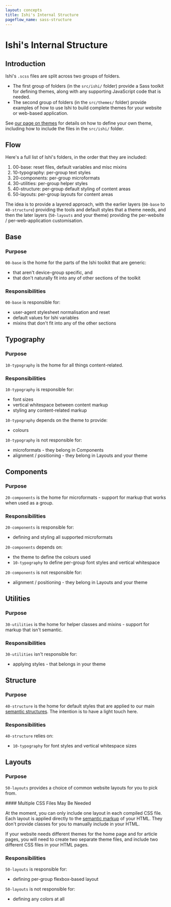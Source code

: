 ```yaml
---
layout: concepts
title: Ishi's Internal Structure
pageflow_name: sass-structure
---
```


# Ishi's Internal Structure

## Introduction

Ishi's `.scss` files are split across two groups of folders.

* The first group of folders (in the `src/ishi/` folder) provide a Sass toolkit for defining themes, along with any supporting JavaScript code that is needed.
* The second group of folders (in the `src/themes/` folder) provide examples of how to use Ishi to build complete themes for your website or web-based application.

See [our page on themes](themes.html) for details on how to define your own theme, including how to include the files in the `src/ishi/` folder.

## Flow

Here's a full list of Ishi's folders, in the order that they are included:

1. 00-base: reset files, default variables and misc mixins
1. 10-typography: per-group text styles
1. 20-components: per-group microformats
1. 30-utilities: per-group helper styles
1. 40-structure: per-group default styling of content areas
1. 50-layouts: per-group layouts for content areas

The idea is to provide a layered approach, with the earlier layers (`00-base` to `40-structure`) providing the tools and default styles that a theme needs, and then the later layers (`50-layouts` and your theme) providing the per-website / per-web-application customisation.

## Base

### Purpose

`00-base` is the home for the parts of the Ishi toolkit that are generic:

* that aren't device-group specific, and
* that don't naturally fit into any of other sections of the toolkit

### Responsibilities

`00-base` is responsible for:

* user-agent stylesheet normalisation and reset
* default values for Ishi variables
* mixins that don't fit into any of the other sections

## Typography

### Purpose

`10-typography` is the home for all things content-related.

### Responsibilities

`10-typography` is responsible for:

* font sizes
* vertical whitespace between content markup
* styling any content-related markup

`10-typography` depends on the theme to provide:

* colours

`10-typography` is not responsible for:

* microformats - they belong in Components
* alignment / positioning - they belong in Layouts and your theme

## Components

### Purpose

`20-components` is the home for microformats - support for markup that works when used as a group.

### Responsibilities

`20-components` is responsible for:

* defining and styling all supported microformats

`20-components` depends on:

* the theme to define the colours used
* `10-typography` to define per-group font styles and vertical whitespace

`20-components` is not responsible for:

* alignment / positioning - they belong in Layouts and your theme

## Utilities

### Purpose

`30-utilities` is the home for helper classes and mixins - support for markup that isn't semantic.

### Responsibilities

`30-utilities` isn't responsible for:

* applying styles - that belongs in your theme

## Structure

### Purpose

`40-structure` is the home for default styles that are applied to our main [semantic structures](structure.html). The intention is to have a light touch here.

### Responsibilities

`40-structure` relies on:

* `10-typography` for font styles and vertical whitespace sizes

## Layouts

### Purpose

`50-layouts` provides a choice of common website layouts for you to pick from.

<div class="callout warning" markdown="1">
#### Multiple CSS Files May Be Needed

At the moment, you can only include one layout in each compiled CSS file. Each layout is applied directly to the [semantic markup](structure.html) of your HTML. They don't provide classes for you to manually include in your HTML.

If your website needs different themes for the home page and for article pages, you will need to create two separate theme files, and include two different CSS files in your HTML pages.
</div>

### Responsibilities

`50-layouts` is responsible for:

* defining per-group flexbox-based layout

`50-layouts` is not responsible for:

* defining any colors at all